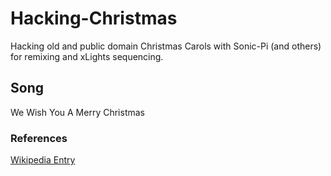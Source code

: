 
# Hacking-Christmas

Hacking old and public domain Christmas Carols with Sonic-Pi (and others) for remixing and xLights sequencing.

## Song

We Wish You A Merry Christmas

### References
[Wikipedia Entry](https://en.wikipedia.org/wiki/We_Wish_You_a_Merry_Christmas)
